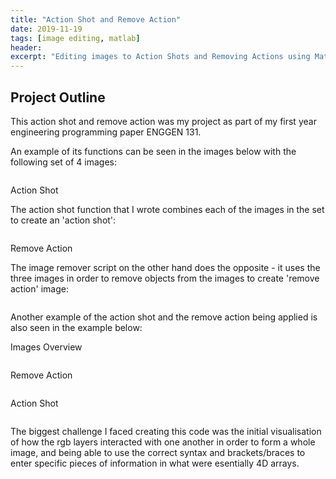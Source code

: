 ```yaml
---
title: "Action Shot and Remove Action"
date: 2019-11-19
tags: [image editing, matlab]
header:
excerpt: "Editing images to Action Shots and Removing Actions using MatLab"
---
```


## Project Outline

This action shot and remove action was my project as part of my first year engineering programming paper ENGGEN 131.

An example of its functions can be seen in the images below with the following set of 4 images:

<img src="{{ site.url }}{{ site.baseurl }}/images/matlab/Overview.JPG" alt="">


Action Shot

The action shot function that I wrote combines each of the images in the set to create an 'action shot':

<img src="{{ site.url }}{{ site.baseurl }}/images/matlab/Action Shot.JPG" alt="">


Remove Action

The image remover script on the other hand does the opposite - it uses the three images in order to remove objects from the images to create 'remove action' image:

<img src="{{ site.url }}{{ site.baseurl }}/images/matlab/Remove Action.JPG" alt="">

Another example of the action shot and the remove action being applied is also seen in the example below:

Images Overview

<img src="{{ site.url }}{{ site.baseurl }}/images/matlab/Overview 2.JPG" alt="">

Remove Action

<img src="{{ site.url }}{{ site.baseurl }}/images/matlab/Remove Action 2.JPG" alt="">

Action Shot

<img src="{{ site.url }}{{ site.baseurl }}/images/matlab/Action Shot2.JPG" alt="">


The biggest challenge I faced creating this code was the initial visualisation of
how the rgb layers interacted with one another in order to form a whole image, and
being able to use the correct syntax and brackets/braces to enter specific pieces
of information in what were esentially 4D arrays.
